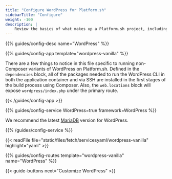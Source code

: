 ```yaml
---
title: "Configure WordPress for Platform.sh"
sidebarTitle: "Configure"
weight: -100
description: |
    Review the basics of what makes up a Platform.sh project, including its three principle configuration files and how to define them for WordPress.
---
```


{{% guides/config-desc name="WordPress" %}}

{{% guides/config-app template="wordpress-vanilla" %}}

There are a few things to notice in this file specific to running non-Composer variants of WordPress on Platform.sh. Defined in the `dependencies` block, all of the packages needed to run the WordPress CLI in both the application container and via SSH are installed in the first stages of the build process using Composer. Also, the `web.locations` block will expose `wordpress/index.php` under the primary route. 

{{< /guides/config-app >}}

{{% guides/config-service WordPress=true framework=WordPress %}}

We recommend the latest [MariaDB](../../../add-services/mysql/_index.md) version for WordPress.

{{% /guides/config-service %}}

{{< readFile file="static/files/fetch/servicesyaml/wordpress-vanilla" highlight="yaml" >}}

{{% guides/config-routes template="wordpress-vanilla" name="WordPress" %}}

{{< guide-buttons next="Customize WordPress" >}}


